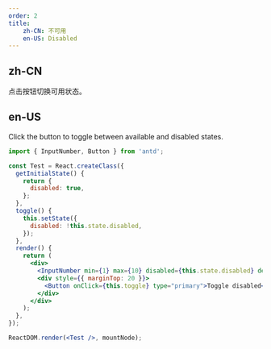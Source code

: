 ```yaml
---
order: 2
title:
    zh-CN: 不可用
    en-US: Disabled
---
```


## zh-CN

点击按钮切换可用状态。

## en-US

Click the button to toggle between available and disabled states.

````jsx
import { InputNumber, Button } from 'antd';

const Test = React.createClass({
  getInitialState() {
    return {
      disabled: true,
    };
  },
  toggle() {
    this.setState({
      disabled: !this.state.disabled,
    });
  },
  render() {
    return (
      <div>
        <InputNumber min={1} max={10} disabled={this.state.disabled} defaultValue={3} />
        <div style={{ marginTop: 20 }}>
          <Button onClick={this.toggle} type="primary">Toggle disabled</Button>
        </div>
      </div>
    );
  },
});

ReactDOM.render(<Test />, mountNode);
````
